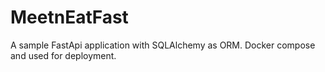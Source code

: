 # MeetnEatFast
A sample FastApi application with SQLAlchemy as ORM. Docker compose and used for deployment.
